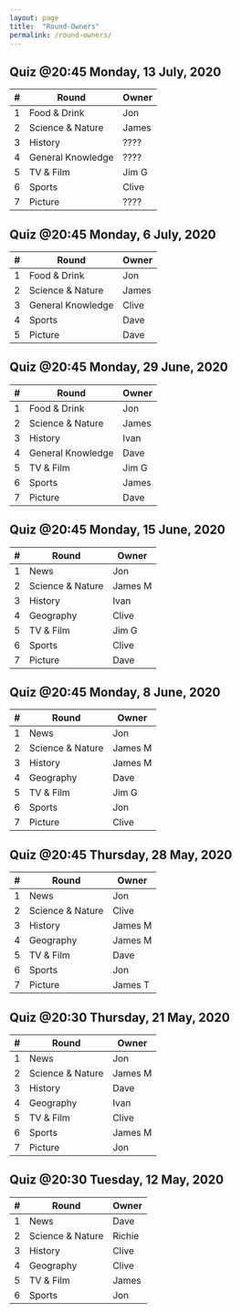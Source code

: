 ```yaml
---
layout: page
title:  "Round-Owners"
permalink: /round-owners/
---
```

## Quiz @20:45 Monday, 13 July, 2020

| \# | Round             | Owner   |
|----|-------------------|---------|
| 1  | Food & Drink      | Jon     |
| 2  | Science & Nature  | James   |
| 3  | History           | ????    |
| 4  | General Knowledge | ????    |
| 5  | TV & Film         | Jim G   |
| 6  | Sports            | Clive   |
| 7  | Picture           | ????    |

## Quiz @20:45 Monday, 6 July, 2020

| \# | Round             | Owner   |
|----|-------------------|---------|
| 1  | Food & Drink      | Jon     |
| 2  | Science & Nature  | James   |
| 3  | General Knowledge | Clive   |
| 4  | Sports            | Dave    |
| 5  | Picture           | Dave    |

## Quiz @20:45 Monday, 29 June, 2020

| \# | Round             | Owner   |
|----|-------------------|---------|
| 1  | Food & Drink      | Jon     |
| 2  | Science & Nature  | James   |
| 3  | History           | Ivan    |
| 4  | General Knowledge | Dave    |
| 5  | TV & Film         | Jim G   |
| 6  | Sports            | James   |
| 7  | Picture           | Dave    |

## Quiz @20:45 Monday, 15 June, 2020

| \# | Round            | Owner   |
|----|------------------|---------|
| 1  | News             | Jon     |
| 2  | Science & Nature | James M |
| 3  | History          | Ivan    |
| 4  | Geography        | Clive   |
| 5  | TV & Film        | Jim G   |
| 6  | Sports           | Clive   |
| 7  | Picture          | Dave    |

## Quiz @20:45 Monday, 8 June, 2020

| \# | Round            | Owner   |
|----|------------------|---------|
| 1  | News             | Jon     |
| 2  | Science & Nature | James M |
| 3  | History          | James M |
| 4  | Geography        | Dave    |
| 5  | TV & Film        | Jim G   |
| 6  | Sports           | Jon     |
| 7  | Picture          | Clive   |

## Quiz @20:45 Thursday, 28 May, 2020

| \# | Round            | Owner   |
|----|------------------|---------|
| 1  | News             | Jon     |
| 2  | Science & Nature | Clive   |
| 3  | History          | James M |
| 4  | Geography        | James M |
| 5  | TV & Film        | Dave    |
| 6  | Sports           | Jon     |
| 7  | Picture          | James T |

## Quiz @20:30 Thursday, 21 May, 2020

| \# | Round            | Owner   |
|----|------------------|---------|
| 1  | News             | Jon     |
| 2  | Science & Nature | James M |
| 3  | History          | Dave    |
| 4  | Geography        | Ivan    |
| 5  | TV & Film        | Clive   |
| 6  | Sports           | James M |
| 7  | Picture          | Jon     |

## Quiz @20:30 Tuesday, 12 May, 2020

| \# | Round            | Owner   |
|----|------------------|---------|
| 1  | News             | Dave    |
| 2  | Science & Nature | Richie  |
| 3  | History          | Clive   |
| 4  | Geography        | Clive   |
| 5  | TV & Film        | James   |
| 6  | Sports           | Jon     |
